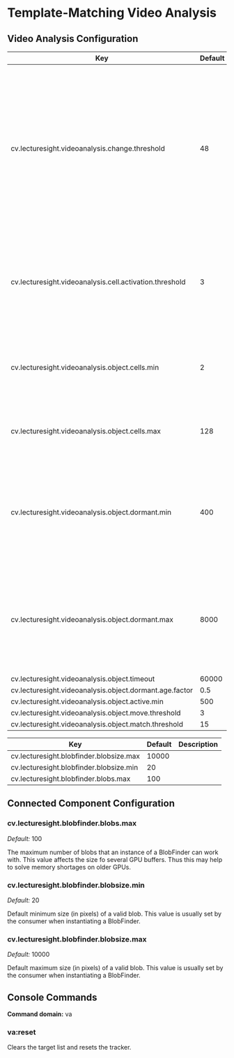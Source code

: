 # Template-Matching Video Analysis

## Video Analysis Configuration

| Key                                   | Default   | Description |
|---------------------------------------|-----------|-------------------------------------------|
cv.lecturesight.videoanalysis.change.threshold | 48 | Threshold for change detection. A pixel in the change images is considered changed if the summed difference in all color channels of the pixel in two consecutive frames equals or exceeds this value.
cv.lecturesight.videoanalysis.cell.activation.threshold | 3 | Threshold for when a cell is activated. If there are equal or more changed pixels in a cell, the cell is activated.
cv.lecturesight.videoanalysis.object.cells.min | 2 | Minimum number of active cells in a cluster to be considered a tracking target.
cv.lecturesight.videoanalysis.object.cells.max | 128 | Maximum number of cells that a tracking target may consist of.
cv.lecturesight.videoanalysis.object.dormant.min | 400 | Minimum number of milliseconds that a tracking target may be dormant before being discarded from the list of targets.
cv.lecturesight.videoanalysis.object.dormant.max | 8000 | Maximum number of milliseconds that a tracking target may be dormant before being discarded from the list of targets.
cv.lecturesight.videoanalysis.object.timeout | 60000
cv.lecturesight.videoanalysis.object.dormant.age.factor | 0.5
cv.lecturesight.videoanalysis.object.active.min | 500
cv.lecturesight.videoanalysis.object.move.threshold | 3
cv.lecturesight.videoanalysis.object.match.threshold | 15

| Key                                   | Default   | Description |
|---------------------------------------|-----------|-------------------------------------------|
cv.lecturesight.blobfinder.blobsize.max | 10000
cv.lecturesight.blobfinder.blobsize.min | 20
cv.lecturesight.blobfinder.blobs.max | 100

## Connected Component Configuration

### cv.lecturesight.blobfinder.blobs.max

*Default:* 100

The maximum number of blobs that an instance of a BlobFinder can work with. This
value affects the size fo several GPU buffers. Thus this may help to solve
memory shortages on older GPUs.

### cv.lecturesight.blobfinder.blobsize.min

*Default:* 20

Default minimum size (in pixels) of a valid blob. This value is usually set by
the consumer when instantiating a BlobFinder.

### cv.lecturesight.blobfinder.blobsize.max

*Default:* 10000

Default maximum size (in pixels) of a valid blob. This value is usually set by
the consumer when instantiating a BlobFinder.

## Console Commands
**Command domain:** va

### va:reset

Clears the target list and resets the tracker.

